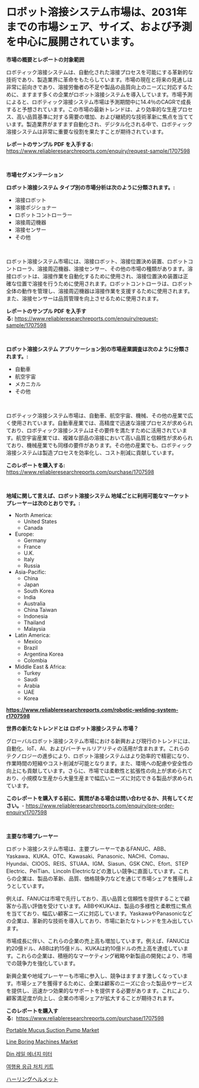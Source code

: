 <p><h1>ロボット溶接システム市場は、2031年までの市場シェア、サイズ、および予測を中心に展開されています。</h1></p><p><strong>市場の概要とレポートの対象範囲</strong></p>
<p><p>ロボティック溶接システムは、自動化された溶接プロセスを可能にする革新的な技術であり、製造業界に革命をもたらしています。市場の現在と将来の見通しは非常に前向きであり、溶接労働者の不足や製品の品質向上のニーズに対応するために、ますます多くの企業がロボット溶接システムを導入しています。市場予測によると、ロボティック溶接システム市場は予測期間中に14.4％のCAGRで成長すると予想されています。この市場の最新トレンドは、より効率的な生産プロセス、高い品質基準に対する需要の増加、および継続的な技術革新に焦点を当てています。製造業界がますます自動化され、デジタル化される中で、ロボティック溶接システムは非常に重要な役割を果たすことが期待されています。</p></p>
<p><strong>レポートのサンプル PDF を入手する:</strong> <a href="https://www.reliableresearchreports.com/enquiry/request-sample/1707598">https://www.reliableresearchreports.com/enquiry/request-sample/1707598</a></p>
<p>&nbsp;</p>
<p><strong>市場セグメンテーション</strong></p>
<p><strong>ロボット溶接システム タイプ別の市場分析は次のように分類されます。:</strong></p>
<p><ul><li>溶接ロボット</li><li>溶接ポジショナー</li><li>ロボットコントローラー</li><li>溶接周辺機器</li><li>溶接センサー</li><li>その他</li></ul></p>
<p>&nbsp;</p>
<p><p>ロボット溶接システム市場には、溶接ロボット、溶接位置決め装置、ロボットコントローラ、溶接周辺機器、溶接センサー、その他の市場の種類があります。溶接ロボットは、溶接作業を自動化するために使用され、溶接位置決め装置は正確な位置で溶接を行うために使用されます。ロボットコントローラは、ロボット全体の動作を管理し、溶接周辺機器は溶接作業を支援するために使用されます。また、溶接センサーは品質管理を向上させるために使用されます。</p></p>
<p><strong>レポートのサンプル PDF を入手する:</strong>&nbsp;<a href="https://www.reliableresearchreports.com/enquiry/request-sample/1707598">https://www.reliableresearchreports.com/enquiry/request-sample/1707598</a></p>
<p>&nbsp;</p>
<p><strong> ロボット溶接システム アプリケーション別の市場産業調査は次のように分類されます。:</strong></p>
<p><ul><li>自動車</li><li>航空宇宙</li><li>メカニカル</li><li>その他</li></ul></p>
<p>&nbsp;</p>
<p><p>ロボティック溶接システム市場は、自動車、航空宇宙、機械、その他の産業で広く使用されています。自動車産業では、高精度で迅速な溶接プロセスが求められており、ロボティック溶接システムはその要件を満たすために活用されています。航空宇宙産業では、複雑な部品の溶接において高い品質と信頼性が求められており、機械産業でも同様の要件があります。その他の産業でも、ロボティック溶接システムは製造プロセスを効率化し、コスト削減に貢献しています。</p></p>
<p><strong>このレポートを購入する:</strong>&nbsp; <a href="https://www.reliableresearchreports.com/purchase/1707598">https://www.reliableresearchreports.com/purchase/1707598</a></p>
<p>&nbsp;</p>
<p><strong>地域に関して言えば、ロボット溶接システム 地域ごとに利用可能なマーケットプレーヤーは次のとおりです。:</strong></p>
<p><ul>
    <li>
        North America:
        <ul>
            <li>United States</li>
            <li>Canada</li>
        </ul>
    </li>
    <li>
        Europe:
        <ul>
            <li>Germany</li>
            <li>France</li>
            <li>U.K.</li>
            <li>Italy</li>
            <li>Russia</li>
        </ul>
    </li>
    <li>
        Asia-Pacific:
        <ul>
            <li>China</li>
            <li>Japan</li>
            <li>South Korea</li>
            <li>India</li>
            <li>Australia</li>
            <li>China Taiwan</li>
            <li>Indonesia</li>
            <li>Thailand</li>
            <li>Malaysia</li>
        </ul>
    </li>
    <li>
        Latin America:
        <ul>
            <li>Mexico</li>
            <li>Brazil</li>
            <li>Argentina Korea</li>
            <li>Colombia</li>
        </ul>
    </li>
    <li>
        Middle East & Africa:
        <ul>
            <li>Turkey</li>
            <li>Saudi</li>
            <li>Arabia</li>
            <li>UAE</li>
            <li>Korea</li>
        </ul>
    </li>
    </ul></p>
<p><strong><a href="https://www.reliableresearchreports.com/robotic-welding-system-r1707598">https://www.reliableresearchreports.com/robotic-welding-system-r1707598</a></strong>&nbsp;</p>
<p><strong>世界の新たなトレンドとは ロボット溶接システム 市場？</strong></p>
<p><p>グローバルロボット溶接システム市場における新興および現行のトレンドには、自動化、IoT、AI、およびバーチャルリアリティの活用が含まれます。これらのテクノロジーの進歩により、ロボット溶接システムはより効率的で精密になり、作業時間の短縮やコスト削減が可能となります。また、環境への配慮や安全性の向上にも貢献しています。さらに、市場では柔軟性と拡張性の向上が求められており、小規模な生産から大量生産まで幅広いニーズに対応できる製品が求められています。</p></p>
<p><strong>このレポートを購入する前に、質問がある場合は問い合わせるか、共有してください。</strong>- <a href="https://www.reliableresearchreports.com/enquiry/pre-order-enquiry/1707598">https://www.reliableresearchreports.com/enquiry/pre-order-enquiry/1707598</a></p>
<p>&nbsp;</p>
<p><strong>主要な市場プレーヤー</strong></p>
<p><p>ロボット溶接システム市場は、主要プレーヤーであるFANUC、ABB、Yaskawa、KUKA、OTC、Kawasaki、Panasonic、NACHI、Comau、Hyundai、ClOOS、REIS、STUAA、IGM、Siasun、GSK CNC、Efort、STEP Electric、PeiTian、Lincoln Electricなどの激しい競争に直面しています。これらの企業は、製品の革新、品質、価格競争力などを通じて市場シェアを獲得しようとしています。</p><p>例えば、FANUCは市場で先行しており、高い品質と信頼性を提供することで顧客から高い評価を受けています。ABBやKUKAは、製品の多様性と柔軟性に焦点を当てており、幅広い顧客ニーズに対応しています。YaskawaやPanasonicなどの企業は、革新的な技術を導入しており、市場に新たなトレンドを生み出しています。</p><p>市場成長に伴い、これらの企業の売上高も増加しています。例えば、FANUCは約20億ドル、ABBは約15億ドル、KUKAは約10億ドルの売上高を達成しています。これらの企業は、積極的なマーケティング戦略や新製品の開発により、市場での競争力を強化しています。</p><p>新興企業や地域プレーヤーも市場に参入し、競争はますます激しくなっています。市場シェアを獲得するために、企業は顧客のニーズに合った製品やサービスを提供し、迅速かつ効果的なサポートを提供する必要があります。これにより、顧客満足度が向上し、企業の市場シェアが拡大することが期待されます。</p></p>
<p><strong>このレポートを購入する:</strong>&nbsp;&nbsp;<a href="https://www.reliableresearchreports.com/purchase/1707598">https://www.reliableresearchreports.com/purchase/1707598</a></p>
<p><p><a href="https://www.linkedin.com/pulse/portable-mucus-suction-pump-market-goal-estimating-size-future-7g5if?trackingId=5NfrHi4FaHLxP3T1pgnPvw%3D%3D">Portable Mucus Suction Pump Market</a></p><p><a href="https://github.com/okotobwrhuteie/Market-Research-Report-List-2/blob/main/line-boring-machines-market.md">Line Boring Machines Market</a></p><p><a href="https://medium.com/@lolitanader1/%EB%94%94%EC%98%A8-%EB%A0%88%EC%9D%BC-%EC%97%90%EB%84%88%EC%A7%80-%EB%AF%B8%ED%84%B0-%EC%8B%9C%EC%9E%A5%EC%9D%80-%EC%8B%9C%EC%9E%A5-%EC%A0%90%EC%9C%A0%EC%9C%A8-%EC%8B%9C%EC%9E%A5-%EB%8F%99%ED%96%A5-%EB%B0%8F-%EC%8B%9C%EC%9E%A5-%EC%84%B1%EC%9E%A5%EC%97%90-%EB%8C%80%ED%95%9C-%EC%A0%95%EB%B3%B4%EB%A5%BC-%EC%A0%9C%EA%B3%B5%ED%95%A9%EB%8B%88%EB%8B%A4-8d080d0de7d0">Din 레일 에너지 미터</a></p><p><a href="https://medium.com/@johnjames655/%EC%97%AC%ED%96%89%EC%9A%A9-%EC%9D%91%EA%B8%89%EC%B2%98%EC%B9%98-%ED%82%A4%ED%8A%B8-%EC%8B%9C%EC%9E%A5-%EC%9D%B8%EC%82%AC%EC%9D%B4%ED%8A%B8-%EC%8B%9C%EC%9E%A5-%EB%8F%99%ED%96%A5-%EC%84%B1%EC%9E%A5-2024%EB%85%84%EB%B6%80%ED%84%B0-2031%EB%85%84%EA%B9%8C%EC%A7%80-%EC%98%88%EC%B8%A1%EB%90%9C-%EC%8B%9C%EC%9E%A5-60e4a05e073c">여행용 응급 처치 키트</a></p><p><a href="https://github.com/SarahFahey88/Market-Research-Report-List-1/blob/main/517119631975.md">ハーリングヘルメット</a></p></p>